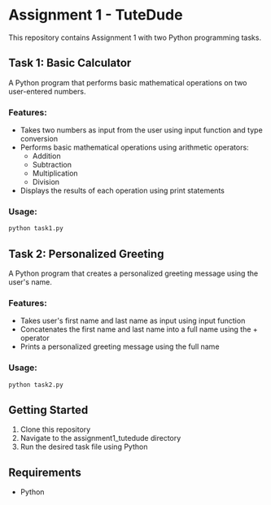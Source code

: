# Assignment 1 - TuteDude

This repository contains Assignment 1 with two Python programming tasks.

## Task 1: Basic Calculator

A Python program that performs basic mathematical operations on two user-entered numbers.

### Features:
- Takes two numbers as input from the user using input function and type conversion
- Performs basic mathematical operations using arithmetic operators:
  - Addition
  - Subtraction
  - Multiplication
  - Division
- Displays the results of each operation using print statements

### Usage:
```python
python task1.py
```

## Task 2: Personalized Greeting

A Python program that creates a personalized greeting message using the user's name.

### Features:
- Takes user's first name and last name as input using input function
- Concatenates the first name and last name into a full name using the + operator
- Prints a personalized greeting message using the full name

### Usage:
```python
python task2.py
```

## Getting Started

1. Clone this repository
2. Navigate to the assignment1_tutedude directory
3. Run the desired task file using Python

## Requirements

- Python 
